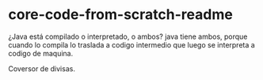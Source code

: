 # core-code-from-scratch-readme
¿Java está compilado o interpretado, o ambos?
 java tiene ambos, porque cuando lo compila lo traslada a codigo intermedio que luego se interpreta a codigo de maquina.

Coversor de divisas.
